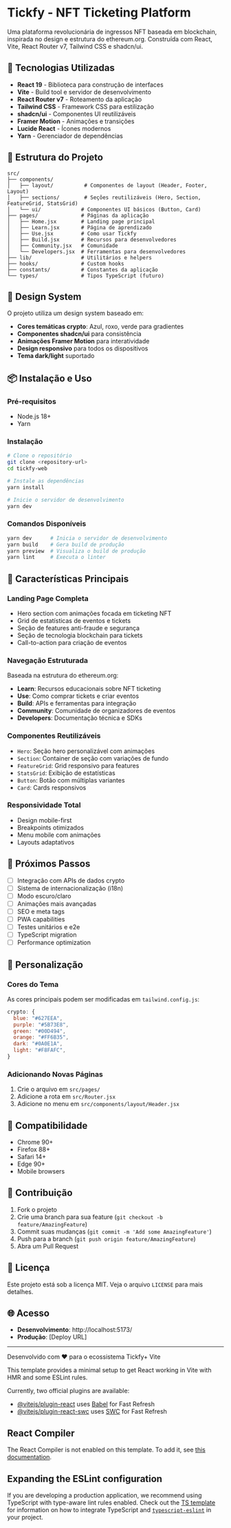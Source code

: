 # Tickfy - NFT Ticketing Platform

Uma plataforma revolucionária de ingressos NFT baseada em blockchain, inspirada no design e estrutura do ethereum.org. Construída com React, Vite, React Router v7, Tailwind CSS e shadcn/ui.

## 🚀 Tecnologias Utilizadas

- **React 19** - Biblioteca para construção de interfaces
- **Vite** - Build tool e servidor de desenvolvimento
- **React Router v7** - Roteamento da aplicação
- **Tailwind CSS** - Framework CSS para estilização
- **shadcn/ui** - Componentes UI reutilizáveis
- **Framer Motion** - Animações e transições
- **Lucide React** - Ícones modernos
- **Yarn** - Gerenciador de dependências

## 📁 Estrutura do Projeto

```
src/
├── components/
│   ├── layout/          # Componentes de layout (Header, Footer, Layout)
│   ├── sections/        # Seções reutilizáveis (Hero, Section, FeatureGrid, StatsGrid)
│   └── ui/             # Componentes UI básicos (Button, Card)
├── pages/              # Páginas da aplicação
│   ├── Home.jsx        # Landing page principal
│   ├── Learn.jsx       # Página de aprendizado
│   ├── Use.jsx         # Como usar Tickfy
│   ├── Build.jsx       # Recursos para desenvolvedores
│   ├── Community.jsx   # Comunidade
│   └── Developers.jsx  # Ferramentas para desenvolvedores
├── lib/                # Utilitários e helpers
├── hooks/              # Custom hooks
├── constants/          # Constantes da aplicação
└── types/              # Tipos TypeScript (futuro)
```

## 🎨 Design System

O projeto utiliza um design system baseado em:

- **Cores temáticas crypto**: Azul, roxo, verde para gradientes
- **Componentes shadcn/ui** para consistência
- **Animações Framer Motion** para interatividade
- **Design responsivo** para todos os dispositivos
- **Tema dark/light** suportado

## 📦 Instalação e Uso

### Pré-requisitos
- Node.js 18+
- Yarn

### Instalação
```bash
# Clone o repositório
git clone <repository-url>
cd tickfy-web

# Instale as dependências
yarn install

# Inicie o servidor de desenvolvimento
yarn dev
```

### Comandos Disponíveis

```bash
yarn dev      # Inicia o servidor de desenvolvimento
yarn build    # Gera build de produção
yarn preview  # Visualiza o build de produção
yarn lint     # Executa o linter
```

## 🌟 Características Principais

### Landing Page Completa
- Hero section com animações focada em ticketing NFT
- Grid de estatísticas de eventos e tickets
- Seção de features anti-fraude e segurança
- Seção de tecnologia blockchain para tickets
- Call-to-action para criação de eventos

### Navegação Estruturada
Baseada na estrutura do ethereum.org:
- **Learn**: Recursos educacionais sobre NFT ticketing
- **Use**: Como comprar tickets e criar eventos
- **Build**: APIs e ferramentas para integração
- **Community**: Comunidade de organizadores de eventos
- **Developers**: Documentação técnica e SDKs

### Componentes Reutilizáveis
- `Hero`: Seção hero personalizável com animações
- `Section`: Container de seção com variações de fundo
- `FeatureGrid`: Grid responsivo para features
- `StatsGrid`: Exibição de estatísticas
- `Button`: Botão com múltiplas variantes
- `Card`: Cards responsivos

### Responsividade Total
- Design mobile-first
- Breakpoints otimizados
- Menu mobile com animações
- Layouts adaptativos

## 🎯 Próximos Passos

- [ ] Integração com APIs de dados crypto
- [ ] Sistema de internacionalização (i18n)
- [ ] Modo escuro/claro
- [ ] Animações mais avançadas
- [ ] SEO e meta tags
- [ ] PWA capabilities
- [ ] Testes unitários e e2e
- [ ] TypeScript migration
- [ ] Performance optimization

## 🔧 Personalização

### Cores do Tema
As cores principais podem ser modificadas em `tailwind.config.js`:

```js
crypto: {
  blue: "#627EEA",
  purple: "#5B73E8",
  green: "#00D494",
  orange: "#FF6B35",
  dark: "#0A0E1A",
  light: "#F8FAFC",
}
```

### Adicionando Novas Páginas
1. Crie o arquivo em `src/pages/`
2. Adicione a rota em `src/Router.jsx`
3. Adicione no menu em `src/components/layout/Header.jsx`

## 📱 Compatibilidade

- Chrome 90+
- Firefox 88+
- Safari 14+
- Edge 90+
- Mobile browsers

## 🤝 Contribuição

1. Fork o projeto
2. Crie uma branch para sua feature (`git checkout -b feature/AmazingFeature`)
3. Commit suas mudanças (`git commit -m 'Add some AmazingFeature'`)
4. Push para a branch (`git push origin feature/AmazingFeature`)
5. Abra um Pull Request

## 📄 Licença

Este projeto está sob a licença MIT. Veja o arquivo `LICENSE` para mais detalhes.

## 🌐 Acesso

- **Desenvolvimento**: http://localhost:5173/
- **Produção**: [Deploy URL]

---

Desenvolvido com ❤️ para o ecossistema Tickfy+ Vite

This template provides a minimal setup to get React working in Vite with HMR and some ESLint rules.

Currently, two official plugins are available:

- [@vitejs/plugin-react](https://github.com/vitejs/vite-plugin-react/blob/main/packages/plugin-react) uses [Babel](https://babeljs.io/) for Fast Refresh
- [@vitejs/plugin-react-swc](https://github.com/vitejs/vite-plugin-react/blob/main/packages/plugin-react-swc) uses [SWC](https://swc.rs/) for Fast Refresh

## React Compiler

The React Compiler is not enabled on this template. To add it, see [this documentation](https://react.dev/learn/react-compiler/installation).

## Expanding the ESLint configuration

If you are developing a production application, we recommend using TypeScript with type-aware lint rules enabled. Check out the [TS template](https://github.com/vitejs/vite/tree/main/packages/create-vite/template-react-ts) for information on how to integrate TypeScript and [`typescript-eslint`](https://typescript-eslint.io) in your project.

